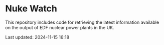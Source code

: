 # Nuke Watch

This repository includes code for retrieving the latest information available on the output of EDF nuclear power plants in the UK.

Last updated: 2024-11-15 16:18
